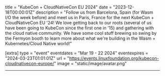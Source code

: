 title = "KubeCon + CloudNativeCon EU 2024"
date = "2023-12-18T00:00:01Z"
description = "Follow us from Barcelona, Spain (for Wasm I/O the week before) and meet us in Paris, France for the next KubeCon + CloudNativeCon EU '24! We love getting back to our roots (several of us have been going to KubeCon since the first one in '15) and gathering with the cloud native community. We have some cool stuff brewing so swing by the Fermyon booth to learn more about what we're building in the Wasm + Kubernetes/Cloud Native world!"

[extra]
type = "event"
eventdates = "Mar 19 - 22 2024"
eventexpires = "2024-03-23T01:01:01Z"
url = "https://events.linuxfoundation.org/kubecon-cloudnativecon-europe/"
image = "static/image/avatar.png"

---
